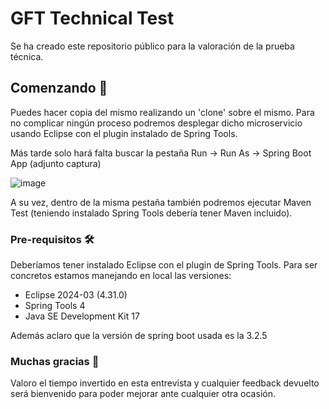 # GFT Technical Test

Se ha creado este repositorio público para la valoración de la prueba técnica.

## Comenzando 🚀

Puedes hacer copia del mismo realizando un 'clone' sobre el mismo. Para no complicar ningún proceso podremos desplegar dicho microservicio usando Eclipse con el plugin instalado de Spring Tools.

Más tarde solo hará falta buscar la pestaña Run -> Run As -> Spring Boot App (adjunto captura)

![image](https://github.com/zdev99/GFT-Technical-Test/assets/39282161/f5fd7b91-f90a-41ae-97e9-366bf26a8232)

A su vez, dentro de la misma pestaña también podremos ejecutar Maven Test (teniendo instalado Spring Tools debería tener Maven incluido).

### Pre-requisitos 🛠️

Deberíamos tener instalado Eclipse con el plugin de Spring Tools. Para ser concretos estamos manejando en local las versiones:
  - Eclipse 2024-03 (4.31.0)
  - Spring Tools 4
  - Java SE Development Kit 17

Además aclaro que la versión de spring boot usada es la 3.2.5

### Muchas gracias 🎁

Valoro el tiempo invertido en esta entrevista y cualquier feedback devuelto será bienvenido para poder mejorar ante cualquier otra ocasión.
